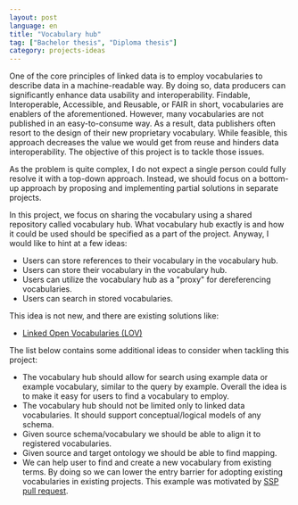 ```yaml
---
layout: post
language: en
title: "Vocabulary hub"
tag: ["Bachelor thesis", "Diploma thesis"]
category: projects-ideas
---
```


One of the core principles of linked data is to employ vocabularies to describe data in a machine-readable way.
By doing so, data producers can significantly enhance data usability and interoperability.
Findable, Interoperable, Accessible, and Reusable, or FAIR in short, vocabularies are enablers of the aforementioned.
However, many vocabularies are not published in an easy-to-consume way.
As a result, data publishers often resort to the design of their new proprietary vocabulary.
While feasible, this approach decreases the value we would get from reuse and hinders data interoperability.
The objective of this project is to tackle those issues.

<!-- more -->

As the problem is quite complex, I do not expect a single person could fully resolve it with a top-down approach.
Instead, we should focus on a bottom-up approach by proposing and implementing partial solutions in separate projects.

In this project, we focus on sharing the vocabulary using a shared repository called vocabulary hub. 
What vocabulary hub exactly is and how it could be used should be specified as a part of the project.
Anyway, I would like to hint at a few ideas:
* Users can store references to their vocabulary in the vocabulary hub.
* Users can store their vocabulary in the vocabulary hub.
* Users can utilize the vocabulary hub as a "proxy" for dereferencing vocabularies.
* Users can search in stored vocabularies.

This idea is not new, and there are existing solutions like:
* [Linked Open Vocabularies (LOV)](https://lov.linkeddata.es/dataset/lov/)

The list below contains some additional ideas to consider when tackling this project:
* The vocabulary hub should allow for search using example data or example vocabulary, similar to the query by example.
  Overall the idea is to make it easy for users to find a vocabulary to employ.
* The vocabulary hub should not be limited only to linked data vocabularies. 
  It should support conceptual/logical models of any schema.
* Given source schema/vocabulary we should be able to align it to registered vocabularies.
* Given source and target ontology we should be able to find mapping.
* We can help user to find and create a new vocabulary from existing terms.
  By doing so we can lower the entry barrier for adopting existing vocabularies in existing projects.
  This example was motivated by [SSP pull request](https://github.com/datagov-cz/ssp/pull/628/files).
